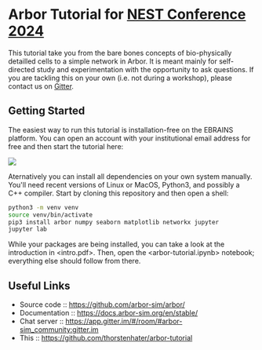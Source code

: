 # Arbor Tutorial for [NEST Conference 2024](https://nest-simulator.org/conference-2024)

This tutorial take you from the bare bones concepts of bio-physically detailled
cells to a simple network in Arbor. It is meant mainly for self-directed study
and experimentation with the opportunity to ask questions. If you are tackling
this on your own (i.e. not during a workshop), please contact us on [Gitter](https://app.gitter.im/#/room/#arbor-tutorial:gitter.im).

## Getting Started

The easiest way to run this tutorial is installation-free on the EBRAINS platform. You can open an account with your institutional email address for free and then start the tutorial here:

[![](https://nest-simulator.org/TryItOnEBRAINS.png)](https://lab.ebrains.eu/hub/user-redirect/git-pull?repo=https%3A%2F%2Fgithub.com%2Fthorstenhater%2Farbor-tutorial&urlpath=lab%2Ftree%2Farbor-tutorial%2Farbor-tutorial.ipynb&branch=main)

Aternatively you can install all dependencies on your own system manually.
You'll need recent versions of Linux or MacOS, Python3, and possibly a C++ compiler.
Start by cloning this repository and then open a shell:

```bash
python3 -m venv venv
source venv/bin/activate
pip3 install arbor numpy seaborn matplotlib networkx jupyter
jupyter lab
```

While your packages are being installed, you can take a look at the introduction
in <intro.pdf>. Then, open the <arbor-tutorial.ipynb> notebook; everything else
should follow from there.

## Useful Links
- Source code :: https://github.com/arbor-sim/arbor/
- Documentation :: https://docs.arbor-sim.org/en/stable/
- Chat server :: https://app.gitter.im/#/room/#arbor-sim_community:gitter.im
- This :: https://github.com/thorstenhater/arbor-tutorial
